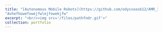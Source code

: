 ```yaml
---
title: "[Autonomous Mobile Robots](https://github.com/odysseasb12/AMR_3/tree/main)"
"Avhefhowefowejfwlejfowekjfw"
excerpt: "<br/><img src='/files/pathfndr.gif'>"
collection: portfolio
---
```



